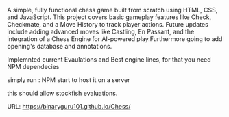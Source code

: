 A simple, fully functional chess game built from scratch using HTML, CSS, and JavaScript. This project covers basic gameplay features like Check, Checkmate, and a Move History to track player actions. Future updates include adding advanced moves like Castling, En Passant, and the integration of a Chess Engine for AI-powered play.Furthermore going to add opening's database and annotations.

Implemnted current Evaulations and Best engine lines, for that you need NPM dependecies 

simply run : NPM start to host it on a server

this should allow stockfish evaluations. 


URL: https://binaryguru101.github.io/Chess/
